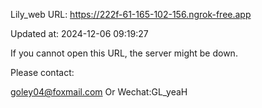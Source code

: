 Lily_web URL: https://222f-61-165-102-156.ngrok-free.app

Updated at: 2024-12-06 09:19:27

If you cannot open this URL, the server might be down.

Please contact: 

goley04@foxmail.com Or Wechat:GL_yeaH